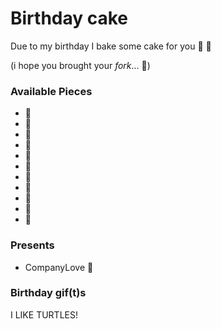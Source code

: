 # Birthday cake

Due to my birthday I bake some cake for you :birthday: :balloon:

(i hope you brought your *fork*... :fork_and_knife:)

### Available Pieces
- :cake:
- :cake:
- :cake:
- :cake:
- :cake:
- :cake:
- :cake:
- :cake:
- :cake:
- :cake:
- :cake:

### Presents
- CompanyLove 💙

### Birthday gif(t)s
I LIKE TURTLES!

[GIF]: http://i.giphy.com/1PoVU8URDRoac.gif "GIF"
